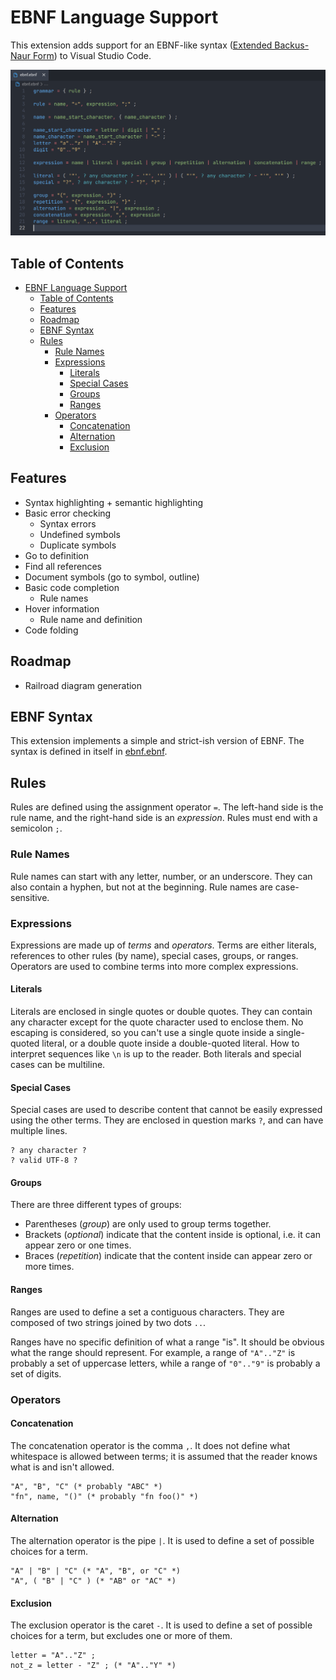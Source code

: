 # EBNF Language Support

This extension adds support for an EBNF-like syntax ([Extended Backus-Naur Form](https://en.wikipedia.org/wiki/Extended_Backus%E2%80%93Naur_form)) to Visual Studio Code.

![Screenshot](./assets/screenshot.png)

## Table of Contents

- [EBNF Language Support](#ebnf-language-support)
  - [Table of Contents](#table-of-contents)
  - [Features](#features)
  - [Roadmap](#roadmap)
  - [EBNF Syntax](#ebnf-syntax)
  - [Rules](#rules)
    - [Rule Names](#rule-names)
    - [Expressions](#expressions)
      - [Literals](#literals)
      - [Special Cases](#special-cases)
      - [Groups](#groups)
      - [Ranges](#ranges)
    - [Operators](#operators)
      - [Concatenation](#concatenation)
      - [Alternation](#alternation)
      - [Exclusion](#exclusion)


## Features

* Syntax highlighting + semantic highlighting
* Basic error checking
  * Syntax errors
  * Undefined symbols
  * Duplicate symbols
* Go to definition
* Find all references
* Document symbols (go to symbol, outline)
* Basic code completion
  * Rule names
* Hover information
  * Rule name and definition
* Code folding

## Roadmap

* Railroad diagram generation

## EBNF Syntax

This extension implements a simple and strict-ish version of EBNF. The syntax is defined in itself in [ebnf.ebnf](./ebnf.ebnf). 

## Rules

Rules are defined using the assignment operator `=`. The left-hand side is the rule name, and the right-hand side is an *expression*. Rules must end with a semicolon `;`.

### Rule Names

Rule names can start with any letter, number, or an underscore. They can also contain a hyphen, but not at the beginning. Rule names are case-sensitive.

### Expressions

Expressions are made up of *terms* and *operators*. Terms are either literals, references to other rules (by name), special cases, groups, or ranges. Operators are used to combine terms into more complex expressions.

#### Literals

Literals are enclosed in single quotes or double quotes. They can contain any character except for the quote character used to enclose them. No escaping is considered, so you can't use a single quote inside a single-quoted literal, or a double quote inside a double-quoted literal. How to interpret sequences like `\n` is up to the reader. Both literals and special cases can be multiline.

#### Special Cases

Special cases are used to describe content that cannot be easily expressed using the other terms. They are enclosed in question marks `?`, and can have multiple lines.

```ebnf
? any character ?
? valid UTF-8 ?
```

#### Groups

There are three different types of groups: 

* Parentheses (*group*) are only used to group terms together.
* Brackets (*optional*) indicate that the content inside is optional, i.e. it can appear zero or one times.
* Braces (*repetition*) indicate that the content inside can appear zero or more times.

#### Ranges

Ranges are used to define a set a contiguous characters.  They are composed of two strings joined by two dots `..`.

Ranges have no specific definition of what a range "is". It should be obvious what the range should represent. For example, a range of `"A".."Z"` is probably a set of uppercase letters, while a range of `"0".."9"` is probably a set of digits.

### Operators

#### Concatenation

The concatenation operator is the comma `,`. It does not define what whitespace is allowed between terms; it is assumed that the reader knows what is and isn't allowed.

```ebnf
"A", "B", "C" (* probably "ABC" *)
"fn", name, "()" (* probably "fn foo()" *)
```

#### Alternation

The alternation operator is the pipe `|`. It is used to define a set of possible choices for a term.

```ebnf
"A" | "B" | "C" (* "A", "B", or "C" *)
"A", ( "B" | "C" ) (* "AB" or "AC" *)
```

#### Exclusion

The exclusion operator is the caret `-`. It is used to define a set of possible choices for a term, but excludes one or more of them.

```ebnf
letter = "A".."Z" ;
not_z = letter - "Z" ; (* "A".."Y" *)
```
